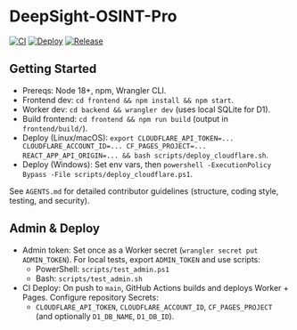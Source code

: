 # DeepSight-OSINT-Pro

[![CI](https://github.com/nrk8286/DeepSight-OSINT-Pro/actions/workflows/ci.yml/badge.svg?branch=main)](https://github.com/nrk8286/DeepSight-OSINT-Pro/actions/workflows/ci.yml)
[![Deploy](https://github.com/nrk8286/DeepSight-OSINT-Pro/actions/workflows/deploy.yml/badge.svg?branch=main)](https://github.com/nrk8286/DeepSight-OSINT-Pro/actions/workflows/deploy.yml)
[![Release](https://img.shields.io/github/v/release/nrk8286/DeepSight-OSINT-Pro?include_prereleases)](https://github.com/nrk8286/DeepSight-OSINT-Pro/releases)

## Getting Started

- Prereqs: Node 18+, npm, Wrangler CLI.
- Frontend dev: `cd frontend && npm install && npm start`.
- Worker dev: `cd backend && wrangler dev` (uses local SQLite for D1).
- Build frontend: `cd frontend && npm run build` (output in `frontend/build/`).
- Deploy (Linux/macOS): `export CLOUDFLARE_API_TOKEN=... CLOUDFLARE_ACCOUNT_ID=... CF_PAGES_PROJECT=... REACT_APP_API_ORIGIN=... && bash scripts/deploy_cloudflare.sh`.
- Deploy (Windows): Set env vars, then `powershell -ExecutionPolicy Bypass -File scripts/deploy_cloudflare.ps1`.

See `AGENTS.md` for detailed contributor guidelines (structure, coding style, testing, and security).

## Admin & Deploy

- Admin token: Set once as a Worker secret (`wrangler secret put ADMIN_TOKEN`). For local tests, export `ADMIN_TOKEN` and use scripts:
  - PowerShell: `scripts/test_admin.ps1`
  - Bash: `scripts/test_admin.sh`
- CI Deploy: On push to `main`, GitHub Actions builds and deploys Worker + Pages. Configure repository Secrets:
  - `CLOUDFLARE_API_TOKEN`, `CLOUDFLARE_ACCOUNT_ID`, `CF_PAGES_PROJECT` (and optionally `D1_DB_NAME`, `D1_DB_ID`).
